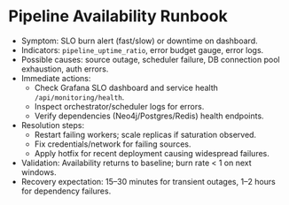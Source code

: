 # Pipeline Availability Runbook

- Symptom: SLO burn alert (fast/slow) or downtime on dashboard.
- Indicators: `pipeline_uptime_ratio`, error budget gauge, error logs.
- Possible causes: source outage, scheduler failure, DB connection pool exhaustion, auth errors.
- Immediate actions:
  - Check Grafana SLO dashboard and service health `/api/monitoring/health`.
  - Inspect orchestrator/scheduler logs for errors.
  - Verify dependencies (Neo4j/Postgres/Redis) health endpoints.
- Resolution steps:
  - Restart failing workers; scale replicas if saturation observed.
  - Fix credentials/network for failing sources.
  - Apply hotfix for recent deployment causing widespread failures.
- Validation: Availability returns to baseline; burn rate < 1 on next windows.
- Recovery expectation: 15–30 minutes for transient outages, 1–2 hours for dependency failures.

